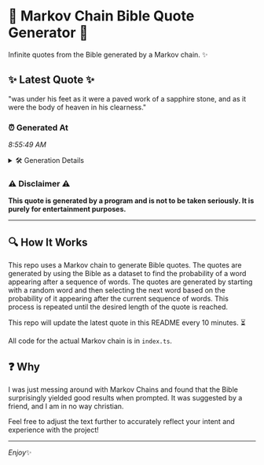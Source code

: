 # 📖 Markov Chain Bible Quote Generator 📖

Infinite quotes from the Bible generated by a Markov chain. ✨

## ✨ Latest Quote ✨
"was under his feet as it were a paved work of a sapphire stone, and as it were the body of heaven in his clearness."

### ⏰ Generated At
*8:55:49 AM*

<details>
    <summary>🛠️ Generation Details</summary>
    <p>
        <strong>🌱 Seed:</strong> was<br>
        <strong>🔄 Iterations:</strong> 24<br>
        <strong>📜 Context History:</strong><br>[ was ]: under<br>[ was, under ]: his<br>[ was, under, his ]: feet<br>[ was, under, his, feet ]: as<br>[ was, under, his, feet, as ]: it<br>[ was, under, his, feet, as, it ]: were<br>[ under, his, feet, as, it, were ]: a<br>[ his, feet, as, it, were, a ]: paved<br>[ feet, as, it, were, a, paved ]: work<br>[ as, it, were, a, paved, work ]: of<br>[ it, were, a, paved, work, of ]: a<br>[ were, a, paved, work, of, a ]: sapphire<br>[ a, paved, work, of, a, sapphire ]: stone,<br>[ paved, work, of, a, sapphire, stone, ]: and<br>[ work, of, a, sapphire, stone,, and ]: as<br>[ of, a, sapphire, stone,, and, as ]: it<br>[ a, sapphire, stone,, and, as, it ]: were<br>[ sapphire, stone,, and, as, it, were ]: the<br>[ stone,, and, as, it, were, the ]: body<br>[ and, as, it, were, the, body ]: of<br>[ as, it, were, the, body, of ]: heaven<br>[ it, were, the, body, of, heaven ]: in<br>[ were, the, body, of, heaven, in ]: his<br>[ the, body, of, heaven, in, his ]: clearness.<br>
    </p>
</details>

### ⚠️ Disclaimer ⚠️
**This quote is generated by a program and is not to be taken seriously. It is purely for entertainment purposes.**

---

## 🔍 How It Works

This repo uses a Markov chain to generate Bible quotes. The quotes are generated by using the Bible as a dataset to find the probability of a word appearing after a sequence of words. The quotes are generated by starting with a random word and then selecting the next word based on the probability of it appearing after the current sequence of words. This process is repeated until the desired length of the quote is reached.

This repo will update the latest quote in this README every 10 minutes. ⏳

All code for the actual Markov chain is in `index.ts`.

## ❓ Why

I was just messing around with Markov Chains and found that the Bible surprisingly yielded good results when prompted. 
It was suggested by a friend, and I am in no way christian.

Feel free to adjust the text further to accurately reflect your intent and experience with the project!

---

*Enjoy*✨
